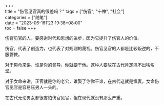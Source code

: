 +++  
title = "伤官见官真的很差吗？"
tags = ["伤官", "十神", "社会"]  
categories = ["随笔"]  
date = "2023-06-16T23:19:38+08:00"  
toc = false
+++


伤官见官的人，要感谢时代和思想的进步，因为它提升了伤官人的价值。

伤官，代表了创造力，也代表了对规则的蔑视。伤官见官的人都是比较叛逆的，不服管教。

对于男命来讲，谁是你的领导，你就要干他。这种人要放在古代肯定混不出啥名堂。

对于女命来讲，正官就是你的老公，谁娶了你你干谁，在古代这就是悍妻。女命伤官见官是容易压男人一头的。

在古代无论男女都很害怕伤官见官，但在现代就没有那么严重。